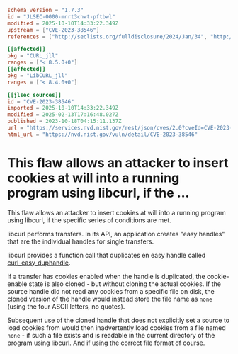 ```toml
schema_version = "1.7.3"
id = "JLSEC-0000-mnrt3chwt-pftbwl"
modified = 2025-10-10T14:33:22.349Z
upstream = ["CVE-2023-38546"]
references = ["http://seclists.org/fulldisclosure/2024/Jan/34", "http://seclists.org/fulldisclosure/2024/Jan/37", "http://seclists.org/fulldisclosure/2024/Jan/38", "https://curl.se/docs/CVE-2023-38546.html", "https://forum.vmssoftware.com/viewtopic.php?f=8&t=8868", "https://lists.fedoraproject.org/archives/list/package-announce@lists.fedoraproject.org/message/OGMXNRNSJ4ETDK6FRNU3J7SABXPWCHSQ/", "https://support.apple.com/kb/HT214036", "https://support.apple.com/kb/HT214057", "https://support.apple.com/kb/HT214058", "https://support.apple.com/kb/HT214063", "http://seclists.org/fulldisclosure/2024/Jan/34", "http://seclists.org/fulldisclosure/2024/Jan/37", "http://seclists.org/fulldisclosure/2024/Jan/38", "https://curl.se/docs/CVE-2023-38546.html", "https://forum.vmssoftware.com/viewtopic.php?f=8&t=8868", "https://lists.fedoraproject.org/archives/list/package-announce@lists.fedoraproject.org/message/OGMXNRNSJ4ETDK6FRNU3J7SABXPWCHSQ/", "https://support.apple.com/kb/HT214036", "https://support.apple.com/kb/HT214057", "https://support.apple.com/kb/HT214058", "https://support.apple.com/kb/HT214063"]

[[affected]]
pkg = "CURL_jll"
ranges = ["< 8.5.0+0"]
[[affected]]
pkg = "LibCURL_jll"
ranges = ["< 8.4.0+0"]

[[jlsec_sources]]
id = "CVE-2023-38546"
imported = 2025-10-10T14:33:22.349Z
modified = 2025-02-13T17:16:48.027Z
published = 2023-10-18T04:15:11.137Z
url = "https://services.nvd.nist.gov/rest/json/cves/2.0?cveId=CVE-2023-38546"
html_url = "https://nvd.nist.gov/vuln/detail/CVE-2023-38546"
```

# This flaw allows an attacker to insert cookies at will into a running program using libcurl, if the ...

This flaw allows an attacker to insert cookies at will into a running program
using libcurl, if the specific series of conditions are met.

libcurl performs transfers. In its API, an application creates "easy handles"
that are the individual handles for single transfers.

libcurl provides a function call that duplicates en easy handle called
[curl_easy_duphandle](https://curl.se/libcurl/c/curl_easy_duphandle.html).

If a transfer has cookies enabled when the handle is duplicated, the
cookie-enable state is also cloned - but without cloning the actual
cookies. If the source handle did not read any cookies from a specific file on
disk, the cloned version of the handle would instead store the file name as
`none` (using the four ASCII letters, no quotes).

Subsequent use of the cloned handle that does not explicitly set a source to
load cookies from would then inadvertently load cookies from a file named
`none` - if such a file exists and is readable in the current directory of the
program using libcurl. And if using the correct file format of course.

